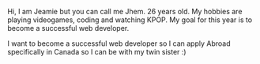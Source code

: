 Hi, I am Jeamie but you can call me Jhem.
26 years old.
My hobbies are playing videogames, coding and watching KPOP.
My goal for this year is to become a successful web developer.

I want to become a successful web developer so I can apply Abroad specifically in Canada so I can be with my twin sister :) 